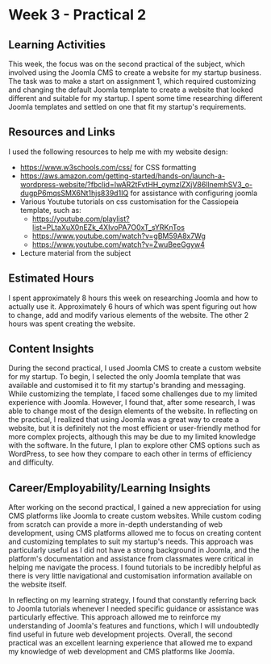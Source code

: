 # Week 3 - Practical 2

## Learning Activities
This week, the focus was on the second practical of the subject, which involved using the Joomla CMS to create a website for my startup business. The task was to make a start on assignment 1, which required customizing and changing the default Joomla template to create a website that looked different and suitable for my startup. I spent some time researching different Joomla templates and settled on one that fit my startup's requirements.

## Resources and Links
I used the following resources to help me with my website design:

- https://www.w3schools.com/css/ for CSS formatting
- https://aws.amazon.com/getting-started/hands-on/launch-a-wordpress-website/?fbclid=IwAR2tFvtHH_oymzlZXjV86llnemhSV3_o-dugpP6mqsSMX6Nt1hjs839d1IQ for assistance with configuring joomla
- Various Youtube tutorials on css customisation for the Cassiopeia template, such as:
  - https://youtube.com/playlist?list=PLtaXuX0nEZk_4XIvoPA7O0xT_sYRKnTos
  - https://www.youtube.com/watch?v=gBM59A8x7Wg
  - https://www.youtube.com/watch?v=ZwuBeeGgyw4
- Lecture material from the subject

## Estimated Hours
I spent approximately 8 hours this week on researching Joomla and how to actually use it. Approximately 6 hours of which was spent figuring out how to change, add and modify various elements of the website. The other 2 hours was spent creating the website.

## Content Insights
During the second practical, I used Joomla CMS to create a custom website for my startup. To begin, I selected the only Joomla template that was available and customised it to fit my startup's branding and messaging. While customizing the template, I faced some challenges due to my limited experience with Joomla. However, I found that, after some research, I was able to change most of the design elements of the website. In reflecting on the practical, I realized that using Joomla was a great way to create a website, but it is definitely not the most efficient or user-friendly method for more complex projects, although this may be due to my limited knowledge with the software. In the future, I plan to explore other CMS options such as WordPress, to see how they compare to each other in terms of efficiency and difficulty.


## Career/Employability/Learning Insights
After working on the second practical, I gained a new appreciation for using CMS platforms like Joomla to create custom websites. While custom coding from scratch can provide a more in-depth understanding of web development, using CMS platforms allowed me to focus on creating content and customizing templates to suit my startup's needs. This approach was particularly useful as I did not have a strong background in Joomla, and the platform's documentation and assistance from classmates were critical in helping me navigate the process. I found tutorials to be incredibly helpful as there is very little navigational and customisation information available on the website itself.

In reflecting on my learning strategy, I found that constantly referring back to Joomla tutorials whenever I needed specific guidance or assistance was particularly effective. This approach allowed me to reinforce my understanding of Joomla's features and functions, which I will undoubtedly find useful in future web development projects. Overall, the second practical was an excellent learning experience that allowed me to expand my knowledge of web development and CMS platforms like Joomla.
